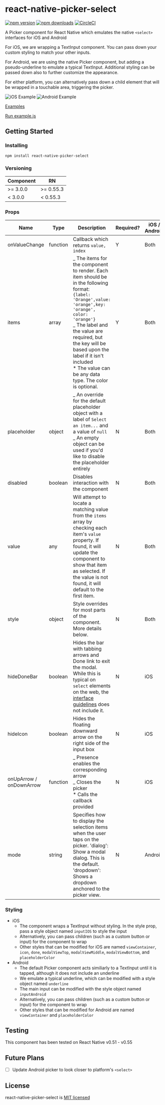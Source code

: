 # react-native-picker-select

[![npm version](https://badge.fury.io/js/react-native-picker-select.svg)](https://badge.fury.io/js/react-native-picker-select)
[![npm downloads](https://img.shields.io/npm/dm/react-native-picker-select.svg?style=flat-square)](https://www.npmjs.com/package/react-native-picker-select)
[![CircleCI](https://circleci.com/gh/lawnstarter/react-native-picker-select.svg?style=svg)](https://circleci.com/gh/lawnstarter/react-native-picker-select)

A Picker component for React Native which emulates the native `<select>` interfaces for iOS and Android

For iOS, we are wrapping a TextInput component. You can pass down your custom styling to match your other inputs.

For Android, we are using the native Picker component, but adding a pseudo-underline to emulate a typical TextInput. Additional styling can be passed down also to further customize the appearance.

For either platform, you can alternatively pass down a child element that will be wrapped in a touchable area, triggering the picker.

![iOS Example](./example/ios-example.gif) ![Android Example](./example/android-example.png)

[Examples](https://github.com/lawnstarter/react-native-picker-select/tree/master/example)

[Run example.js](https://snack.expo.io/SJJaVK31X)

## Getting Started

### Installing

`npm install react-native-picker-select`

### Versioning

| Component | RN        |
| --------- | --------- |
| >= 3.0.0  | >= 0.55.3 |
| < 3.0.0   | < 0.55.3  |

### Props

| Name                    | Type     | Description                                                                                                                                                                                                                                                                                                                       | Required? | iOS / Android |
| ----------------------- | -------- | --------------------------------------------------------------------------------------------------------------------------------------------------------------------------------------------------------------------------------------------------------------------------------------------------------------------------------- | --------- | ------------- |
| onValueChange           | function | Callback which returns `value, index`                                                                                                                                                                                                                                                                                             | Y         | Both          |
| items                   | array    | _ The items for the component to render. Each item should be in the following format:<br>`{label: 'Orange',value: 'orange',key: 'orange', color: 'orange'}`<br>_ The label and the value are required, but the key will be based upon the label if it isn't included<br>\* The value can be any data type. The color is optional. | Y         | Both          |
| placeholder             | object   | _ An override for the default placeholder object with a label of `Select an item...` and a value of `null`<br>_ An empty object can be used if you'd like to disable the placeholder entirely                                                                                                                                     | N         | Both          |
| disabled                | boolean  | Disables interaction with the component                                                                                                                                                                                                                                                                                           | N         | Both          |
| value                   | any      | Will attempt to locate a matching value from the `items` array by checking each item's `value` property. If found, it will update the component to show that item as selected. If the value is not found, it will default to the first item.                                                                                      | N         | Both          |
| style                   | object   | Style overrides for most parts of the component. More details below.                                                                                                                                                                                                                                                              | N         | Both          |
| hideDoneBar             | boolean  | Hides the bar with tabbing arrows and Done link to exit the modal. While this is typical on `select` elements on the web, the [interface guidelines](https://developer.apple.com/ios/human-interface-guidelines/controls/pickers/) does not include it.                                                                           | N         | iOS           |
| hideIcon                | boolean  | Hides the floating downward arrow on the right side of the input box                                                                                                                                                                                                                                                              | N         | iOS           |
| onUpArrow / onDownArrow | function | _ Presence enables the corresponding arrow<br>_ Closes the picker<br>\* Calls the callback provided                                                                                                                                                                                                                               | N         | iOS           |
| mode                    | string   | Specifies how to display the selection items when the user taps on the picker. 'dialog': Show a modal dialog. This is the default. 'dropdown': Shows a dropdown anchored to the picker view.                                                                                                                                      | N         | Android       |

### Styling

*   iOS
    *   The component wraps a TextInput without styling. In the style prop, pass a style object named `inputIOS` to style the input
    *   Alternatively, you can pass children (such as a custom button or input) for the component to wrap
    *   Other styles that can be modified for iOS are named `viewContainer`, `icon`, `done`, `modalViewTop`, `modalViewMiddle`, `modalViewBottom`, and `placeholderColor`
*   Android
    *   The default Picker component acts similiarly to a TextInput until it is tapped, although it does not include an underline
    *   We emulate a typical underline, which can be modified with a style object named `underline`
    *   The main input can be modified with the style object named `inputAndroid`
    *   Alternatively, you can pass children (such as a custom button or input) for the component to wrap
    *   Other styles that can be modified for Android are named `viewContainer` and `placeholderColor`

## Testing

This component has been tested on React Native v0.51 - v0.55

## Future Plans

*   [ ] Update Android picker to look closer to platform's `<select>`

## License

react-native-picker-select is [MIT licensed](https://github.com/lawnstarter/react-native-picker-select/tree/master/LICENSE)
